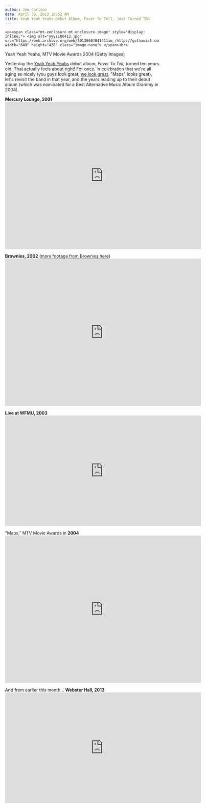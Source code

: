 ```yaml
---
author: Jen Carlson
date: April 30, 2013 10:52 AM
title: Yeah Yeah Yeahs Debut Album, Fever To Tell, Just Turned TEN
---
```



	
	
	
	<p><span class="mt-enclosure mt-enclosure-image" style="display: inline;"> <img alt="yyys100413.jpg" src="https://web.archive.org/web/20130604041411im_/http://gothamist.com/attachments/arts_jen/yyys100413.jpg" width="640" height="428" class="image-none"> </span><br>
<span class="photo_caption">Yeah Yeah Yeahs, MTV Movie Awards 2004 (Getty Images)</span></p>

<p>Yesterday the <a href="https://web.archive.org/web/20130604041411/http://gothamist.com/tags/yeahyeahyeahs">Yeah Yeah Yeahs</a> debut album, <em>Fever To Tell</em>, turned ten years old. That actually feels about right! <a href="https://web.archive.org/web/20130604041411/http://gothamist.com/2011/07/28/pearl_jam.php">For once</a>. In celebration that we&apos;re all aging so nicely (you guys look great, <a href="https://web.archive.org/web/20130604041411/http://gothamist.com/2013/02/21/gothamist_celebrated_our_10th_anniv.php#photo-1">we look great</a>, &quot;Maps&quot; looks great), let&apos;s revisit the band in that year, and the years leading up to their debut album (which was nominated for a Best Alternative Music Album Grammy in 2004).</p>

<p><strong>Mercury Lounge, 2001</strong><br>
<iframe width="640" height="480" src="https://web.archive.org/web/20130604041411if_/http://www.youtube.com/embed/SW_ZrnOiAmQ" frameborder="0" allowfullscreen></iframe></p>

<p><strong>Brownies, 2002</strong> (<a href="https://web.archive.org/web/20130604041411/http://gothamist.com/2012/10/16/old_shows_at_brownies.php">more footage from Brownies here</a>)<br>
<iframe width="640" height="480" src="https://web.archive.org/web/20130604041411if_/http://www.youtube.com/embed/YvqmoMTtZn4" frameborder="0" allowfullscreen></iframe></p>

<p><strong>Live at WFMU, 2003</strong><br>
<iframe width="640" height="360" src="https://web.archive.org/web/20130604041411if_/http://www.youtube.com/embed/ynq1o9SPYsY" frameborder="0" allowfullscreen></iframe></p>

<p>&quot;Maps,&quot; MTV Movie Awards in <strong>2004</strong><br>
<iframe width="640" height="480" src="https://web.archive.org/web/20130604041411if_/http://www.youtube.com/embed/IFl6Pc52whE" frameborder="0" allowfullscreen></iframe></p>

<p>And from earlier this month... <strong>Webster Hall, 2013</strong><br>
<iframe width="640" height="360" src="https://web.archive.org/web/20130604041411if_/http://www.youtube.com/embed/ZK7yp03lJIQ?list=PL4d6iFRcwDioU-y9_kq2EhiPB0uetmesi" frameborder="0" allowfullscreen></iframe></p>
	
	
	
	
	
